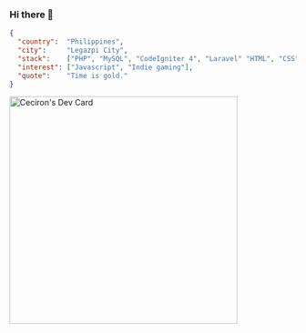 ### Hi there 👋

```json
{
  "country":  "Philippines",
  "city":     "Legazpi City",
  "stack":    ["PHP", "MySQL", "CodeIgniter 4", "Laravel" "HTML", "CSS", "JS", "ReactJS", "AlpineJS", "jQuery"],
  "interest": ["Javascript", "Indie gaming"], 
  "quote":    "Time is gold."
}
```

<a href="https://app.daily.dev/ceciiiron"><img src="https://api.daily.dev/devcards/522d39a61fd940339ba72449d77fb01e.png?r=8br" width="400" alt="Ceciron's Dev Card"/></a>


<!--
**ceciiiron/ceciiiron** is a ✨ _special_ ✨ repository because its `README.md` (this file) appears on your GitHub profile.

Here are some ideas to get you started:

- 🔭 I’m currently working on ...
- 🌱 I’m currently learning ...
- 👯 I’m looking to collaborate on ...
- 🤔 I’m looking for help with ...
- 💬 Ask me about ...
- 📫 How to reach me: ...
- 😄 Pronouns: ...
- ⚡ Fun fact: ...
-->
